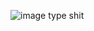 ![image](https://github.com/user-attachments/assets/dbd6e754-1c6d-4356-83c9-3d9c4ea9f71e) 
type shit

